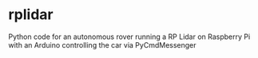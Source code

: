 # rplidar
Python code for an autonomous rover running a RP Lidar on Raspberry Pi with an Arduino controlling the car via PyCmdMessenger
